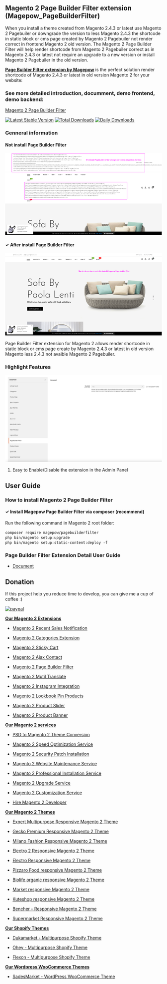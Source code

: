 ## Magento 2 Page Builder Filter extension (Magepow_PageBuilderFilter) 

When you install a theme created from Magento 2.4.3 or latest use Magento 2 Pagebuiler or downgrade the version to less Magento 2.4.3 the shortcode in static block or cms page created by Magento 2 Pagebuiler not render correct in frontend Magento 2 old version. The Magento 2 Page Builder Filter will help render shortcode from Magento 2 Pagebuiler correct as in Magento 2.4.3 or latest not require an upgrade to a new version or install Magento 2 Pagebuiler in the old version.


[**Page Builder Filter extension by Magepow**](https://magepow.com/magento-2-extensions.html) is the perfect solution render shortcode of Magento 2.4.3 or latest in old version Magento 2 for your website:


### See more detailed introduction, documment, demo frontend, demo backend: 

[Magento 2 Page Builder Filter](https://magepow.com/magento-2-extensions.html)

[![Latest Stable Version](https://poser.pugx.org/magepow/pagebuilderfilter/v/stable)](https://packagist.org/packages/magepow/pagebuilderfilter)
[![Total Downloads](https://poser.pugx.org/magepow/pagebuilderfilter/downloads)](https://packagist.org/packages/magepow/pagebuilderfilter)
[![Daily Downloads](https://poser.pugx.org/magepow/pagebuilderfilter/d/daily)](https://packagist.org/packages/magepow/pagebuilderfilter)

### Genneral information
#### Not install Page Builder Filter
![before-install-img](https://github.com/magepow/magento-2-page-builder-filter/blob/master/media/before-install.png)

#### ✓ After install Page Builder Filter
![after-install-img](https://github.com/magepow/magento-2-page-builder-filter/blob/master/media/after-install.png)

Page Builder Filter extension for Magento 2 allows render shortcode in static block or cms page create by Magento 2.4.3 or latest in old version Magento less 2.4.3 not avaible Magento 2 Pagebuiler.

### Highlight Features

![configuration-img](https://github.com/magepow/magento-2-page-builder-filter/blob/master/media/configuration.png)

1. Easy to Enable/Disable the extension in the Admin Panel


## User Guide
### How to install Magento 2 Page Builder Filter
#### ✓ Install Magepow Page Builder Filter via composer (recommend)
Run the following command in Magento 2 root folder:

```
composer require magepow/pagebuilderfilter
php bin/magento setup:upgrade
php bin/magento setup:static-content:deploy -f
```

### Page Builder Filter Extension Detail User Guide
* [Document](https://docs.alothemes.com/m2/extension/pagebuilderfilter/)

## Donation

If this project help you reduce time to develop, you can give me a cup of coffee :) 

[![paypal](https://www.paypalobjects.com/en_US/i/btn/btn_donateCC_LG.gif)](https://www.paypal.com/paypalme/alopay)


**[Our Magento 2 Extensions](https://magepow.com/magento-2-extensions.html)**

* [Magento 2 Recent Sales Notification](https://magepow.com/magento-2-recent-sales-notification.html)

* [Magento 2 Categories Extension](https://magepow.com/magento-categories-extension.html)

* [Magento 2 Sticky Cart](https://magepow.com/magento-sticky-cart.html)

* [Magento 2 Ajax Contact](https://magepow.com/magento-ajax-contact-form.html)

* [Magento 2 Page Builder Filter](https://magepow.com/magento-lazy-load.html)

* [Magento 2 Mutil Translate](https://magepow.com/magento-multi-translate.html)

* [Magento 2 Instagram Integration](https://magepow.com/magento-2-instagram.html)

* [Magento 2 Lookbook Pin Products](https://magepow.com/lookbook-pin-products.html)

* [Magento 2 Product Slider](https://magepow.com/magento-product-slider.html)

* [Magento 2 Product Banner](https://magepow.com/magento-banner-slider.html)

**[Our Magento 2 services](https://magepow.com/magento-services.html)**

* [PSD to Magento 2 Theme Conversion](https://magepow.com/psd-to-magento-theme-conversion.html)

* [Magento 2 Speed Optimization Service](https://magepow.com/magento-speed-optimization-service.html)

* [Magento 2 Security Patch Installation](https://magepow.com/magento-security-patch-installation.html)

* [Magento 2 Website Maintenance Service](https://magepow.com/website-maintenance-service.html)

* [Magento 2 Professional Installation Service](https://magepow.com/professional-installation-service.html)

* [Magento 2 Upgrade Service](https://magepow.com/magento-upgrade-service.html)

* [Magento 2 Customization Service](https://magepow.com/customization-service.html)

* [Hire Magento 2 Developer](https://magepow.com/hire-magento-developer.html)

**[Our Magento 2 Themes](https://alothemes.com/)**

* [Expert Multipurpose Responsive Magento 2 Theme](https://1.envato.market/c/1314680/275988/4415?u=https://themeforest.net/item/expert-premium-responsive-magento-2-and-1-support-rtl-magento-2-/21667789)

* [Gecko Premium Responsive Magento 2 Theme](https://1.envato.market/c/1314680/275988/4415?u=https://themeforest.net/item/gecko-responsive-magento-2-theme-rtl-supported/24677410)

* [Milano Fashion Responsive Magento 2 Theme](https://1.envato.market/c/1314680/275988/4415?u=https://themeforest.net/item/milano-fashion-responsive-magento-1-2-theme/12141971)

* [Electro 2 Responsive Magento 2 Theme](https://1.envato.market/c/1314680/275988/4415?u=https://themeforest.net/item/electro2-premium-responsive-magento-2-rtl-supported/26875864)

* [Electro Responsive Magento 2 Theme](https://1.envato.market/c/1314680/275988/4415?u=https://themeforest.net/item/electro-responsive-magento-1-2-theme/17042067)

* [Pizzaro Food responsive Magento 2 Theme](https://1.envato.market/c/1314680/275988/4415?u=https://themeforest.net/item/pizzaro-food-responsive-magento-1-2-theme/19438157)

* [Biolife organic responsive Magento 2 Theme](https://1.envato.market/c/1314680/275988/4415?u=https://themeforest.net/item/biolife-organic-food-magento-2-theme-rtl-supported/25712510)

* [Market responsive Magento 2 Theme](https://1.envato.market/c/1314680/275988/4415?u=https://themeforest.net/item/market-responsive-magento-2-theme/22997928)

* [Kuteshop responsive Magento 2 Theme](https://1.envato.market/c/1314680/275988/4415?u=https://themeforest.net/item/kuteshop-multipurpose-responsive-magento-1-2-theme/12985435)

* [Bencher - Responsive Magento 2 Theme](https://1.envato.market/c/1314680/275988/4415?u=https://themeforest.net/item/bencher-responsive-magento-1-2-theme/15787772)

* [Supermarket Responsive Magento 2 Theme](https://1.envato.market/c/1314680/275988/4415?u=https://themeforest.net/item/supermarket-responsive-magento-1-2-theme/18447995)

**[Our Shopify Themes](https://alothemes.com/)**

* [Dukamarket - Multipurpose Shopify Theme](https://1.envato.market/c/1314680/275988/4415?u=https://themeforest.net/item/dukamarket-multipurpose-shopify-theme/36158349)

* [Ohey - Multipurpose Shopify Theme](https://1.envato.market/c/1314680/275988/4415?u=https://themeforest.net/item/ohey-multipurpose-shopify-theme/34624195)

* [Flexon - Multipurpose Shopify Theme](https://1.envato.market/c/1314680/275988/4415?u=https://themeforest.net/item/flexon-multipurpose-shopify-theme/33461048)

**[Our Wordpress WooCommerce Themes](https://alothemes.com/)**

* [SadesMarket - WordPress WooCommerce Theme](https://1.envato.market/c/1314680/275988/4415?u=https://themeforest.net/item/sadesmarket-multipurpose-wordpress-theme/35369933)


